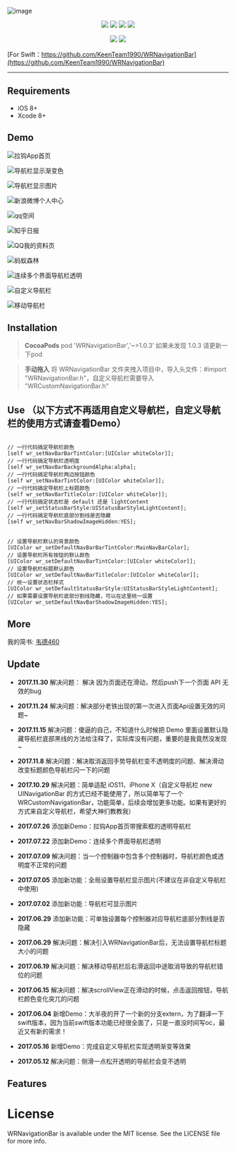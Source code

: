 ![image](https://github.com/KeenTeam1990/WRNavigationBar/raw/master/screenshots/WRNavigationBar.png)

<p align="center">
<a href="https://github.com/KeenTeam1990/WRNavigationBar"><img src="https://img.shields.io/badge/platform-iOS%208.0%2B-ff69b5152950834.svg"></a>
<a href="https://github.com/KeenTeam1990/WRNavigationBar"><img src="https://img.shields.io/cocoapods/v/WRNavigationBar.svg?style=flat"></a>
<a href="https://github.com/KeenTeam1990/WRNavigationBar_swift"><img src="https://img.shields.io/badge/Swift-compatible-orange.svg"></a>
<a href="https://github.com/KeenTeam1990/WRNavigationBar/blob/master/LICENSE"><img src="https://img.shields.io/badge/license-MIT-green.svg?style=flat"></a>
</p>
<p align="center">
<a href="https://twitter.com/wangrui460"><img src="https://img.shields.io/twitter/url/http/shields.io.svg?style=social&maxAge=2592000"></a>
<a href="http://weibo.com/wangrui460"><img src="http://i67.tinypic.com/wbulbr.jpg"></a>
</p>

[For Swift：https://github.com/KeenTeam1990/WRNavigationBar](https://github.com/KeenTeam1990/WRNavigationBar)


------------------------------------------------------------

## Requirements
- iOS 8+
- Xcode 8+


## Demo
![拉钩App首页](https://github.com/KeenTeam1990/WRNavigationBar/raw/master/screenshots/拉钩App首页.gif)

![导航栏显示渐变色](https://github.com/KeenTeam1990/WRNavigationBar/raw/master/screenshots/导航栏显示渐变色.gif)

![导航栏显示图片](https://github.com/KeenTeam1990/WRNavigationBar/raw/master/screenshots/导航栏显示图片.gif)

![新浪微博个人中心](https://github.com/KeenTeam1990/WRNavigationBar/raw/master/screenshots/新浪微博个人中心.gif)

![qq空间](https://github.com/KeenTeam1990/WRNavigationBar/raw/master/screenshots/qq空间.gif)

![知乎日报](https://github.com/KeenTeam1990/WRNavigationBar/raw/master/screenshots/知乎日报.gif)

![QQ我的资料页](https://github.com/KeenTeam1990/WRNavigationBar/raw/master/screenshots/QQ我的资料页.gif)

![蚂蚁森林](https://github.com/KeenTeam1990/WRNavigationBar/raw/master/screenshots/蚂蚁森林.gif)

![连续多个界面导航栏透明](https://github.com/KeenTeam1990/WRNavigationBar/raw/master/screenshots/连续多个界面导航栏透明.gif)

![自定义导航栏](https://github.com/KeenTeam1990/WRNavigationBar/raw/master/screenshots/自定义导航栏.gif)

![移动导航栏](https://github.com/KeenTeam1990/WRNavigationBar/raw/master/screenshots/移动导航栏.gif)


## Installation
> **CocoaPods**
> pod 'WRNavigationBar','~>1.0.3’
如果未发现 1.0.3 请更新一下pod


> **手动拖入**
> 将 WRNavigationBar 文件夹拽入项目中，导入头文件：#import "WRNavigationBar.h"，自定义导航栏需要导入 "WRCustomNavigationBar.h"

## Use （以下方式不再适用自定义导航栏，自定义导航栏的使用方式请查看Demo）
<pre><code>
// 一行代码搞定导航栏颜色
[self wr_setNavBarBarTintColor:[UIColor whiteColor]];
// 一行代码搞定导航栏透明度
[self wr_setNavBarBackgroundAlpha:alpha];
// 一行代码搞定导航栏两边按钮颜色
[self wr_setNavBarTintColor:[UIColor whiteColor]];
// 一行代码搞定导航栏上标题颜色
[self wr_setNavBarTitleColor:[UIColor whiteColor]];
// 一行代码搞定状态栏是 default 还是 lightContent
[self wr_setStatusBarStyle:UIStatusBarStyleLightContent];
// 一行代码搞定导航栏底部分割线是否隐藏
[self wr_setNavBarShadowImageHidden:YES];
</code></pre>

<pre><code>
// 设置导航栏默认的背景颜色
[UIColor wr_setDefaultNavBarBarTintColor:MainNavBarColor];
// 设置导航栏所有按钮的默认颜色
[UIColor wr_setDefaultNavBarTintColor:[UIColor whiteColor]];
// 设置导航栏标题默认颜色
[UIColor wr_setDefaultNavBarTitleColor:[UIColor whiteColor]];
// 统一设置状态栏样式
[UIColor wr_setDefaultStatusBarStyle:UIStatusBarStyleLightContent];
// 如果需要设置导航栏底部分割线隐藏，可以在这里统一设置
[UIColor wr_setDefaultNavBarShadowImageHidden:YES];
</code></pre>


## More
我的简书: [韦德460](http://www.jianshu.com/p/7e92451ab0b2)


## Update
- **2017.11.30**
解决问题： 解决 因为页面还在滑动，然后push下一个页面 API 无效的bug

- **2017.11.24**
解决问题：解决部分老铁出现的第一次进入页面Api设置无效的问题~

- **2017.11.15**
解决问题：傻逼的自己，不知道什么时候把 Demo 里面设置默认隐藏导航栏底部黑线的方法给注释了，实际库没有问题，重要的是我竟然没发现~

- **2017.11.8**
解决问题：解决取消返回手势导航栏变不透明度的问题、解决滑动改变标题颜色导航栏闪一下的问题

- **2017.10.29**
解决问题：简单适配 iOS11、iPhone X（自定义导航栏 new UINavigationBar 的方式已经不能使用了，所以简单写了一个WRCustomNavigationBar，功能简单，后续会增加更多功能。如果有更好的方式来自定义导航栏，希望大神们教教我）

- **2017.07.26**
添加新Demo：拉钩App首页带搜索框的透明导航栏

- **2017.07.22**
添加新Demo：连续多个界面导航栏透明

- **2017.07.09**
解决问题：当一个控制器中包含多个控制器时，导航栏颜色或透明度不正常的问题

- **2017.07.05**
添加新功能：全局设置导航栏显示图片(不建议在非自定义导航栏中使用)

- **2017.07.02**
添加新功能：导航栏可显示图片

- **2017.06.29**
添加新功能：可单独设置每个控制器对应导航栏底部分割线是否隐藏

- **2017.06.29**
解决问题：解决引入WRNavigationBar后，无法设置导航栏标题大小的问题

- **2017.06.19**
解决问题：解决移动导航栏后右滑返回中途取消导致的导航栏错位的问题

- **2017.06.15**
解决问题：解决scrollView正在滑动的时候，点击返回按钮，导航栏颜色变化突兀的问题

- **2017.06.04**
新增Demo：大半夜的开了一个新的分支extern，为了翻译一下swift版本，因为当前swift版本功能已经很全面了，只是一直没时间写oc，最近又有新的需求！

- **2017.05.16**
新增Demo：完成自定义导航栏实现透明渐变等效果

- **2017.05.12**
解决问题：侧滑一点松开透明的导航栏会变不透明


## Features

# License
WRNavigationBar is available under the MIT license. See the LICENSE file for more info.


